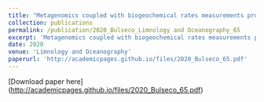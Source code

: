```yaml
---
title: "Metagenomics coupled with biogeochemical rates measurements provide evidence that nitrate addition stimulates respiration in salt marsh sediments"
collection: publications
permalink: /publication/2020_Bulseco_Limnology and Oceanography_65
excerpt: 'Metagenomics coupled with biogeochemical rates measurements provide evidence that nitrate addition stimulates respiration in salt marsh sediments'
date: 2020
venue: 'Limnology and Oceanography'
paperurl: 'http://academicpages.github.io/files/2020_Bulseco_65.pdf'
---
```

[Download paper here] (http://academicpages.github.io/files/2020_Bulseco_65.pdf)
